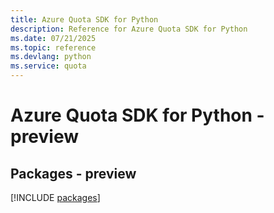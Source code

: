 ```yaml
---
title: Azure Quota SDK for Python
description: Reference for Azure Quota SDK for Python
ms.date: 07/21/2025
ms.topic: reference
ms.devlang: python
ms.service: quota
---
```

# Azure Quota SDK for Python - preview
## Packages - preview
[!INCLUDE [packages](quota-index.md)]